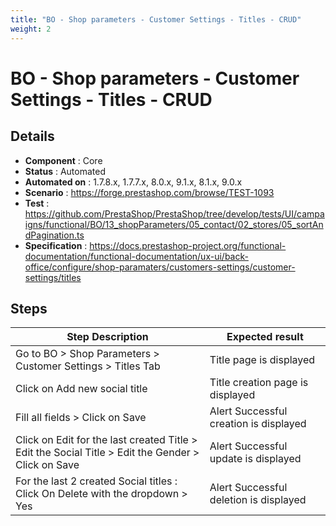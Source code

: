 ```yaml
---
title: "BO - Shop parameters - Customer Settings - Titles - CRUD"
weight: 2
---
```


# BO - Shop parameters - Customer Settings - Titles - CRUD
## Details
* **Component** : Core
* **Status** : Automated
* **Automated on** : 1.7.8.x, 1.7.7.x, 8.0.x, 9.1.x, 8.1.x, 9.0.x
* **Scenario** : https://forge.prestashop.com/browse/TEST-1093
* **Test** : https://github.com/PrestaShop/PrestaShop/tree/develop/tests/UI/campaigns/functional/BO/13_shopParameters/05_contact/02_stores/05_sortAndPagination.ts
* **Specification** : https://docs.prestashop-project.org/functional-documentation/functional-documentation/ux-ui/back-office/configure/shop-paramaters/customers-settings/customer-settings/titles

## Steps
| Step Description | Expected result |
| ----- | ----- |
| Go to BO > Shop Parameters > Customer Settings > Titles Tab | Title page is displayed |
| Click on Add new social title | Title creation page is displayed |
| Fill all fields > Click on Save | Alert Successful creation is displayed |
| Click on Edit for the last created Title > Edit the Social Title > Edit the Gender > Click on Save | Alert Successful update is displayed |
| For the last 2 created Social titles : Click On Delete with the dropdown > Yes | Alert Successful deletion is displayed |
